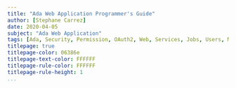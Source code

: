 ```yaml
---
title: "Ada Web Application Programmer's Guide"
author: [Stephane Carrez]
date: 2020-04-05
subject: "Ada Web Application"
tags: [Ada, Security, Permission, OAuth2, Web, Services, Jobs, Users, Mail, Events, Wikis]
titlepage: true
titlepage-color: 06386e
titlepage-text-color: FFFFFF
titlepage-rule-color: FFFFFF
titlepage-rule-height: 1
...
```

